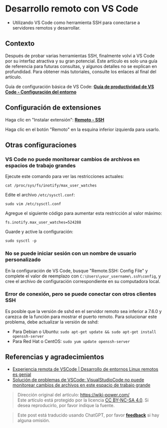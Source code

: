 # Desarrollo remoto con VS Code

- Utilizando VS Code como herramienta SSH para conectarse a servidores remotos y desarrollar.

## Contexto

Después de probar varias herramientas SSH, finalmente volví a VS Code por su interfaz atractiva y su gran potencial. Este artículo es solo una guía de referencia para futuras consultas, y algunos detalles no se explican en profundidad. Para obtener más tutoriales, consulte los enlaces al final del artículo.

Guía de configuración básica de VS Code: [**Guía de productividad de VS Code - Configuración del entorno**](https://wiki-power.com/es/VSCode生产力指南-环境配置)

## Configuración de extensiones

Haga clic en "Instalar extensión": [**Remoto - SSH**](https://marketplace.visualstudio.com/items?itemName=ms-vscode-remote.remote-ssh)

Haga clic en el botón "Remoto" en la esquina inferior izquierda para usarlo.

## Otras configuraciones

### VS Code no puede monitorear cambios de archivos en espacios de trabajo grandes

Ejecute este comando para ver las restricciones actuales:

```shell
cat /proc/sys/fs/inotify/max_user_watches
```

Edite el archivo `/etc/sysctl.conf`:

```shell
sudo vim /etc/sysctl.conf
```

Agregue el siguiente código para aumentar esta restricción al valor máximo:

```shell
fs.inotify.max_user_watches=524288
```

Guarde y active la configuración:

```shell
sudo sysctl -p
```

### No se puede iniciar sesión con un nombre de usuario personalizado

En la configuración de VS Code, busque "Remote.SSH: Config File" y complete el valor de reemplazo con `C:\Users\your_username\.ssh\config`, y cree el archivo de configuración correspondiente en su computadora local.

### Error de conexión, pero se puede conectar con otros clientes SSH

Es posible que la versión de sshd en el servidor remoto sea inferior a 7.6.0 y carezca de la función para mostrar el puerto remoto. Para solucionar este problema, debe actualizar la versión de sshd:

- Para Debian o Ubuntu: `sudo apt-get update && sudo apt-get install openssh-server`
- Para Red Hat o CentOS: `sudo yum update openssh-server`

## Referencias y agradecimientos

- [Experiencia remota de VSCode | Desarrollo de entornos Linux remotos es genial](https://zhuanlan.zhihu.com/p/64849549)
- [Solución de problemas de VSCode: VisualStudioCode no puede monitorear cambios de archivos en este espacio de trabajo grande](http://www.deadnine.com/somehow/2019/0208/1481.html)

> Dirección original del artículo: <https://wiki-power.com/>  
> Este artículo está protegido por la licencia [CC BY-NC-SA 4.0](https://creativecommons.org/licenses/by/4.0/deed.zh). Si desea reproducirlo, por favor indique la fuente.

> Este post está traducido usando ChatGPT, por favor [**feedback**](https://github.com/linyuxuanlin/Wiki_MkDocs/issues/new) si hay alguna omisión.